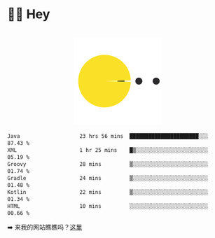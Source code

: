 
# 👋🏻 Hey
<div align="center">
	<br>
	<img src="https://raw.githubusercontent.com/Aniket965/Aniket965/master/pacman.svg?sanitize=true" width="200" height="200">
	<br>
</div>

<!--START_SECTION:waka-->

```text
Java                   23 hrs 56 mins  ██████████████████████░░░   87.43 %
XML                    1 hr 25 mins    █▒░░░░░░░░░░░░░░░░░░░░░░░   05.19 %
Groovy                 28 mins         ▒░░░░░░░░░░░░░░░░░░░░░░░░   01.74 %
Gradle                 24 mins         ▒░░░░░░░░░░░░░░░░░░░░░░░░   01.48 %
Kotlin                 22 mins         ▒░░░░░░░░░░░░░░░░░░░░░░░░   01.34 %
HTML                   10 mins         ░░░░░░░░░░░░░░░░░░░░░░░░░   00.66 %
```

<!--END_SECTION:waka-->

 ➡️  来我的网站瞧瞧吗？[这里](https://www.shaolongfei.com)
